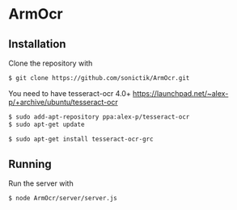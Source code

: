 # ArmOcr

## Installation
Clone the repository with

```bash
$ git clone https://github.com/sonictik/ArmOcr.git
```


You need to have tesseract-ocr 4.0+
https://launchpad.net/~alex-p/+archive/ubuntu/tesseract-ocr

```bash
$ sudo add-apt-repository ppa:alex-p/tesseract-ocr
$ sudo apt-get update
```

```bash
$ sudo apt-get install tesseract-ocr-grc
```
## Running
Run the server with
```bash
$ node ArmOcr/server/server.js
```
